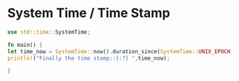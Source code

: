 # System Time / Time Stamp
```rust
use std::time::SystemTime;

fn main() {
let time_now = SystemTime::now().duration_since(SystemTime::UNIX_EPOCH).unwrap();
println!("Finally the time stamp::{:?} ",time_now);

}
```